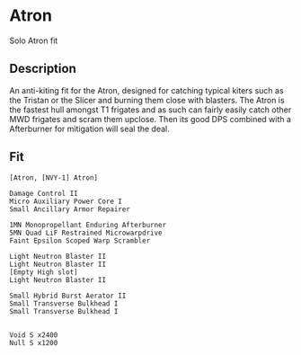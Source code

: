 # Atron

Solo Atron fit


## Description

An anti-kiting fit for the Atron, designed for catching typical kiters such as the Tristan or the Slicer and burning them close with blasters. The Atron is the fastest hull amongst T1 frigates and as such can fairly easily catch other MWD frigates and scram them upclose. Then its good DPS combined with a Afterburner for mitigation will seal the deal.



## Fit

```
[Atron, [NVY-1] Atron]

Damage Control II
Micro Auxiliary Power Core I
Small Ancillary Armor Repairer

1MN Monopropellant Enduring Afterburner
5MN Quad LiF Restrained Microwarpdrive
Faint Epsilon Scoped Warp Scrambler

Light Neutron Blaster II
Light Neutron Blaster II
[Empty High slot]
Light Neutron Blaster II

Small Hybrid Burst Aerator II
Small Transverse Bulkhead I
Small Transverse Bulkhead I


Void S x2400
Null S x1200
```
